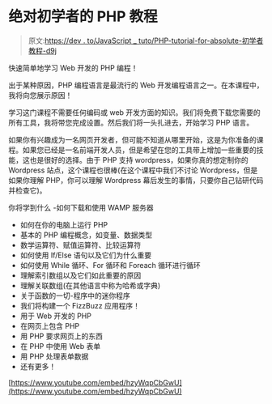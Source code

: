 # 绝对初学者的 PHP 教程

> 原文:[https://dev . to/JavaScript _ tuto/PHP-tutorial-for-absolute-初学者教程-d9j](https://dev.to/javascript_tuto/php-tutorial-for-for-absolute-beginner-d9j)

快速简单地学习 Web 开发的 PHP 编程！

出于某种原因，PHP 编程语言是最流行的 Web 开发编程语言之一。在本课程中，我将向您展示原因！

学习这门课程不需要任何编码或 web 开发方面的知识。我们将免费下载您需要的所有工具，我将带您完成设置。然后我们将一头扎进去，开始学习 PHP 语言。

如果你有兴趣成为一名网页开发者，但可能不知道从哪里开始，这是为你准备的课程。如果您已经是一名前端开发人员，但是希望在您的工具带上增加一些重要的技能，这也是很好的选择。由于 PHP 支持 wordpress，如果你真的想定制你的 Wordpress 站点，这个课程也很棒(在这个课程中我们不讨论 Wordpress，但是如果你理解 PHP，你可以理解 Wordpress 幕后发生的事情，只要你自己钻研代码并检查它)。

你将学到什么
-如何下载和使用 WAMP 服务器

*   如何在你的电脑上运行 PHP
*   基本的 PHP 编程概念，如变量、数据类型
*   数学运算符、赋值运算符、比较运算符
*   如何使用 If/Else 语句以及它们为什么重要
*   如何使用 While 循环、For 循环和 Foreach 循环进行循环
*   理解索引数组以及它们如此重要的原因
*   理解关联数组(在其他语言中称为哈希或字典)
*   关于函数的一切-程序中的迷你程序
*   我们将构建一个 FizzBuzz 应用程序！
*   用于 Web 开发的 PHP
*   在网页上包含 PHP
*   用 PHP 要求网页上的东西
*   在 PHP 中使用 Web 表单
*   用 PHP 处理表单数据
*   还有更多！

[https://www.youtube.com/embed/hzyWqpCbGwU](https://www.youtube.com/embed/hzyWqpCbGwU)